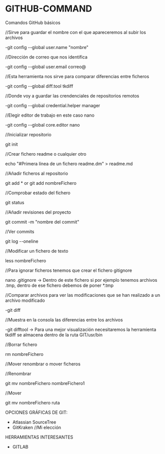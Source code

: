 # GITHUB-COMMAND
Comandos GitHub básicos

//Sirve para guardar el nombre con el que apareceremos al subir los archivos

-git config --global user.name "nombre"      

//Dirección de correo que nos identifica

-git config --global user.email correo@      

//Esta herramienta nos sirve para comparar diferencias entre ficheros

-git config --global diff.tool tkdiff        

//Donde voy a guardar las crendenciales de repositorios remotos

-git config --global credential.helper manager      

//Elegir editor de trabajo en este caso nano

-git config --global core.editor nano        

//Inicializar repositorio

git init 				     

//Crear fichero readme o cualquier otro

echo "#Primera línea de un fichero readme.dm" > readme.md	

//Añadir ficheros al repositorio

git add * or git add nombreFichero

//Comprobar estado del fichero

git status

//Añadir revisiones del proyecto

git commit -m "nombre del commit"

//Ver commits

git log --oneline

//Modificar un fichero de texto

less nombreFichero

//Para ignorar ficheros tenemos que crear el fichero gitignore

nano .gitignore -> Dentro de este fichero si por ejemplo tenemos archivos .tmp, dentro de ese fichero debemos de poner *.tmp

//Comparar archivos para ver las modificaciones que se han realizado a un archivo modificado

-git diff

//Muestra en la consola las diferencias entre los archivos

-git difftool  -> Para una mejor visualización necesitaremos la herramienta tkdiff  se almacena dentro de la ruta GIT/usr/bin

//Borrar fichero

rm nombreFichero

//Mover renombrar o mover ficheros

//Renombrar

git mv nombreFichero nombreFichero1

//Mover

git mv nombreFichero ruta


OPCIONES GRÁFICAS DE GIT:
- Atlassian SourceTree
- GitKraken																	//Mi elección
	 	 	 	 	 
					 
HERRAMIENTAS INTERESANTES 
- GITLAB


